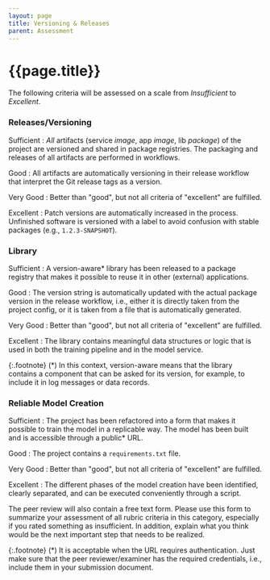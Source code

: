 ```yaml
---
layout: page
title: Versioning & Releases
parent: Assessment
---
```


# {{page.title}}

The following criteria will be assessed on a scale from *Insufficient* to *Excellent*.


### Releases/Versioning

Sufficient
: *All* artifacts (service *image*, app *image*, lib *package*) of the project are versioned and shared in package registries. The packaging and releases of all artifacts are performed in workflows.

Good
: All artifacts are automatically versioning in their release workflow that interpret the Git release tags as a version.

Very Good
: Better than "good", but not all criteria of "excellent" are fulfilled.

Excellent
: Patch versions are automatically increased in the process. Unfinished software is versioned with a label to avoid confusion with stable packages (e.g., `1.2.3-SNAPSHOT`).


### Library

Sufficient
: A version-aware\* library has been released to a package registry that makes it possible to reuse it in other (external) applications.

Good
: The version string is automatically updated with the actual package version in the release workflow, i.e., either it is directly taken from the project config, or it is taken from a file that is automatically generated.

Very Good
: Better than "good", but not all criteria of "excellent" are fulfilled.

Excellent
: The library contains meaningful data structures or logic that is used in both the training pipeline and in the model service.

{:.footnote}
(\*) In this context, version-aware means that the library contains a component that can be asked for its version, for example, to include it in log messages or data records.


### Reliable Model Creation

Sufficient
: The project has been refactored into a form that makes it possible to train the model in a replicable way.
The model has been built and is accessible through a public\* URL.

Good
: The project contains a `requirements.txt` file.

Very Good
: Better than "good", but not all criteria of "excellent" are fulfilled.

Excellent
: The different phases of the model creation have been identified, clearly separated, and can be executed conveniently through a script.

The peer review will also contain a free text form.
Please use this form to summarize your assessment of all rubric criteria in this category, especially if you rated something as insufficient.
In addition, explain what you think would be the next important step that needs to be realized.

{:.footnote}
(\*) It is acceptable when the URL requires authentication.
Just make sure that the peer reviewer/examiner has the required credentials, i.e., include them in your submission document.

